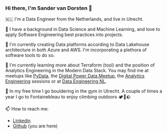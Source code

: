 ### Hi there, I'm Sander van Dorsten 👋

🇳🇱 I'm a Data Engineer from the Netherlands, and live in Utrecht.

🏫 I have a background in Data Science and Machine Learning, and love to apply Software Engineering best practices into projects.

🔭 I'm currently  creating Data platforms according to Data Lakehouse architecture in both Azure and AWS. I'm incorporating a plethora of software tools to do so.

🌱 I'm currently learning more about Terraform (tool) and the position of Analytics Engineering in the Modern Data Stack. You may find me at meetups like  [PyData](https://www.meetup.com/pydata-nl/), the [Digital Power Data Meetup](https://www.meetup.com/digital-power-data-tips-know-how/), the [Analytics Engineering](https://www.meetup.com/analytics-engineering/) sessions or at [Data Engineering NL](https://www.meetup.com/data-engineering-nl/).

🧗 In my free time I go bouldering in the gym in Utrecht. A couple of times a year I go to Fontainebleau to enjoy climbing outdoors 🏕️🌲🪨

 📫 How to reach me: 
   - [Linkedin](https://linkedin.com/in/sandervandorsten)
   - [Github](https://github.com/sandervandorsten) (you are here)


<!--
**sandervandorsten/sandervandorsten** is a ✨ _special_ ✨ repository because its `README.md` (this file) appears on your GitHub profile.

Here are some ideas to get you started:

-  I’m currently working on ...
- 🌱 I’m currently learning ...
- 👯 I’m looking to collaborate on ...
- 🤔 I’m looking for help with ...
- 💬 Ask me about ...
- 😄 Pronouns: ...
- ⚡ Fun fact: ...
-->
